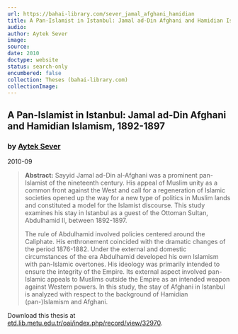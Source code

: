 ```yaml
---
url: https://bahai-library.com/sever_jamal_afghani_hamidian
title: A Pan-Islamist in Istanbul: Jamal ad-Din Afghani and Hamidian Islamism, 1892-1897
audio: 
author: Aytek Sever
image: 
source: 
date: 2010
doctype: website
status: search-only
encumbered: false
collection: Theses (bahai-library.com)
collectionImage: 
---
```



## A Pan-Islamist in Istanbul: Jamal ad-Din Afghani and Hamidian Islamism, 1892-1897

### by [Aytek Sever](https://bahai-library.com/author/Aytek+Sever)

2010-09


> **Abstract:** Sayyid Jamal ad-Din al-Afghani was a prominent pan-Islamist of the nineteenth century. His appeal of Muslim unity as a common front against the West and call for a regeneration of Islamic societies opened up the way for a new type of politics in Muslim lands and constituted a model for the Islamist discourse. This study examines his stay in Istanbul as a guest of the Ottoman Sultan, Abdulhamid II, between 1892-1897.
> 
> The rule of Abdulhamid involved policies centered around the Caliphate. His enthronement coincided with the dramatic changes of the period 1876-1882. Under the external and domestic circumstances of the era Abdulhamid developed his own Islamism with pan-Islamic overtones. His ideology was primarily intended to ensure the integrity of the Empire. Its external aspect involved pan-Islamic appeals to Muslims outside the Empire as an intended weapon against Western powers. In this study, the stay of Afghani in Istanbul is analyzed with respect to the background of Hamidian (pan-)Islamism and Afghani.

Download this thesis at [etd.lib.metu.edu.tr/oai/index.php/record/view/32970](http://etd.lib.metu.edu.tr/oai/index.php/record/view/32970).